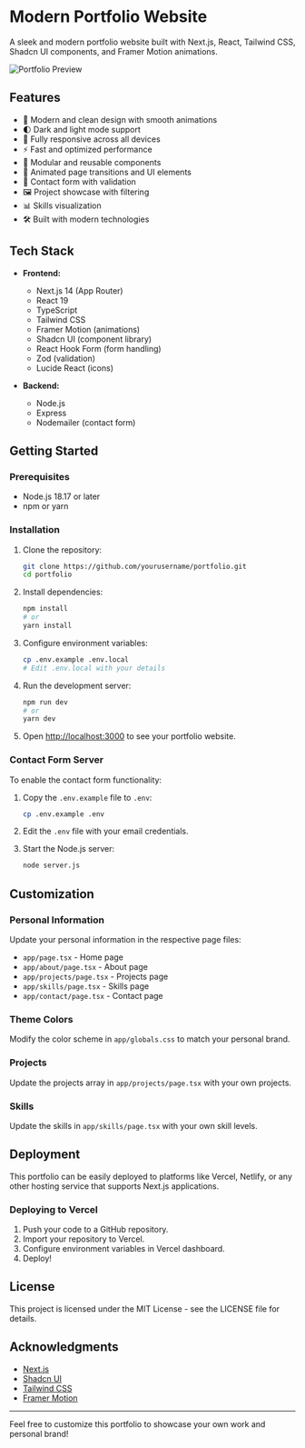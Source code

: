 # Modern Portfolio Website

A sleek and modern portfolio website built with Next.js, React, Tailwind CSS, Shadcn UI components, and Framer Motion animations.

![Portfolio Preview](public/preview.png)

## Features

- 🎨 Modern and clean design with smooth animations
- 🌓 Dark and light mode support
- 📱 Fully responsive across all devices
- ⚡ Fast and optimized performance
- 🧩 Modular and reusable components
- 🔄 Animated page transitions and UI elements
- 📝 Contact form with validation
- 🖼️ Project showcase with filtering
- 📊 Skills visualization
- 🛠️ Built with modern technologies

## Tech Stack

- **Frontend:**
  - Next.js 14 (App Router)
  - React 19
  - TypeScript
  - Tailwind CSS
  - Framer Motion (animations)
  - Shadcn UI (component library)
  - React Hook Form (form handling)
  - Zod (validation)
  - Lucide React (icons)

- **Backend:**
  - Node.js
  - Express
  - Nodemailer (contact form)

## Getting Started

### Prerequisites

- Node.js 18.17 or later
- npm or yarn

### Installation

1. Clone the repository:
   ```bash
   git clone https://github.com/yourusername/portfolio.git
   cd portfolio
   ```

2. Install dependencies:
   ```bash
   npm install
   # or
   yarn install
   ```

3. Configure environment variables:
   ```bash
   cp .env.example .env.local
   # Edit .env.local with your details
   ```

4. Run the development server:
   ```bash
   npm run dev
   # or
   yarn dev
   ```

5. Open [http://localhost:3000](http://localhost:3000) to see your portfolio website.

### Contact Form Server

To enable the contact form functionality:

1. Copy the `.env.example` file to `.env`:
   ```bash
   cp .env.example .env
   ```

2. Edit the `.env` file with your email credentials.

3. Start the Node.js server:
   ```bash
   node server.js
   ```

## Customization

### Personal Information

Update your personal information in the respective page files:

- `app/page.tsx` - Home page
- `app/about/page.tsx` - About page
- `app/projects/page.tsx` - Projects page
- `app/skills/page.tsx` - Skills page
- `app/contact/page.tsx` - Contact page

### Theme Colors

Modify the color scheme in `app/globals.css` to match your personal brand.

### Projects

Update the projects array in `app/projects/page.tsx` with your own projects.

### Skills

Update the skills in `app/skills/page.tsx` with your own skill levels.

## Deployment

This portfolio can be easily deployed to platforms like Vercel, Netlify, or any other hosting service that supports Next.js applications.

### Deploying to Vercel

1. Push your code to a GitHub repository.
2. Import your repository to Vercel.
3. Configure environment variables in Vercel dashboard.
4. Deploy!

## License

This project is licensed under the MIT License - see the LICENSE file for details.

## Acknowledgments

- [Next.js](https://nextjs.org/)
- [Shadcn UI](https://ui.shadcn.com/)
- [Tailwind CSS](https://tailwindcss.com/)
- [Framer Motion](https://www.framer.com/motion/)

---

Feel free to customize this portfolio to showcase your own work and personal brand!

